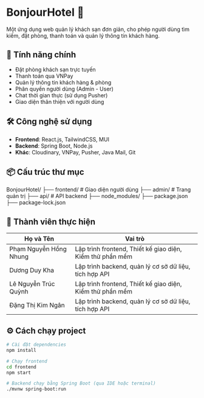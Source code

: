 # BonjourHotel 🏨

Một ứng dụng web quản lý khách sạn đơn giản, cho phép người dùng tìm kiếm, đặt phòng, thanh toán và quản lý thông tin khách hàng.

## 🚀 Tính năng chính
- Đặt phòng khách sạn trực tuyến
- Thanh toán qua VNPay
- Quản lý thông tin khách hàng & phòng
- Phân quyền người dùng (Admin - User)
- Chat thời gian thực (sử dụng Pusher)
- Giao diện thân thiện với người dùng

## 🛠️ Công nghệ sử dụng
- **Frontend**: React.js, TailwindCSS, MUI
- **Backend**: Spring Boot, Node.js
- **Khác**: Cloudinary, VNPay, Pusher, Java Mail, Git

## 📦 Cấu trúc thư mục
BonjourHotel/
├── frontend/       # Giao diện người dùng
├── admin/          # Trang quản trị
├── api/            # API backend
├── node_modules/
├── package.json
├── package-lock.json

## 👥 Thành viên thực hiện

| Họ và Tên               | Vai trò             |
|-------------------------|----------------------|
| Phạm Nguyễn Hồng Nhung  | Lập trình frontend, Thiết kế giao diện, Kiểm thử phần mềm |
| Dương Duy Kha           | Lập trình backend, quản lý cơ sở dữ liệu, tích hợp API |
| Lê Nguyễn Trúc Quỳnh    | Lập trình frontend, Thiết kế giao diện, Kiểm thử phần mềm |
| Đặng Thị Kim Ngân       | Lập trình backend, quản lý cơ sở dữ liệu, tích hợp API |

## ⚙️ Cách chạy project
```bash
# Cài đặt dependencies
npm install

# Chạy frontend
cd frontend
npm start

# Backend chạy bằng Spring Boot (qua IDE hoặc terminal)
./mvnw spring-boot:run
